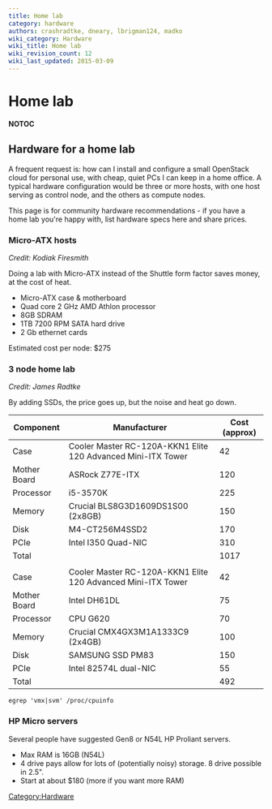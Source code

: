 ```yaml
---
title: Home lab
category: hardware
authors: crashradtke, dneary, lbrigman124, madko
wiki_category: Hardware
wiki_title: Home lab
wiki_revision_count: 12
wiki_last_updated: 2015-03-09
---
```


# Home lab

__NOTOC__

## Hardware for a home lab

A frequent request is: how can I install and configure a small OpenStack cloud for personal use, with cheap, quiet PCs I can keep in a home office. A typical hardware configuration would be three or more hosts, with one host serving as control node, and the others as compute nodes.

This page is for community hardware recommendations - if you have a home lab you're happy with, list hardware specs here and share prices.

### Micro-ATX hosts

*Credit: Kodiak Firesmith*

Doing a lab with Micro-ATX instead of the Shuttle form factor saves money, at the cost of heat.

*   Micro-ATX case & motherboard
*   Quad core 2 GHz AMD Athlon processor
*   8GB SDRAM
*   1TB 7200 RPM SATA hard drive
*   2 Gb ethernet cards

Estimated cost per node: $275

### 3 node home lab

*Credit: James Radtke*

By adding SSDs, the price goes up, but the noise and heat go down.

| Component    | Manufacturer                                                 | Cost (approx) |
|--------------|--------------------------------------------------------------|---------------|
| Case         | Cooler Master RC-120A-KKN1 Elite 120 Advanced Mini-ITX Tower | 42            |
| Mother Board | ASRock Z77E-ITX                                              | 120           |
| Processor    | i5-3570K                                                     | 225           |
| Memory       | Crucial BLS8G3D1609DS1S00 (2x8GB)                            | 150           |
| Disk         | M4-CT256M4SSD2                                               | 170           |
| PCIe         | Intel I350 Quad-NIC                                          | 310           |
| Total        |                                                              | 1017          |
|              |                                                              |               |
| Case         | Cooler Master RC-120A-KKN1 Elite 120 Advanced Mini-ITX Tower | 42            |
| Mother Board | Intel DH61DL                                                 | 75            |
| Processor    | CPU G620                                                     | 70            |
| Memory       | Crucial CMX4GX3M1A1333C9 (2x4GB)                             | 100           |
| Disk         | SAMSUNG SSD PM83                                             | 150           |
| PCIe         | Intel 82574L dual-NIC                                        | 55            |
| Total        |                                                              | 492           |

    egrep 'vmx|svm' /proc/cpuinfo

### HP Micro servers

Several people have suggested Gen8 or N54L HP Proliant servers.

*   Max RAM is 16GB (N54L)
*   4 drive pays allow for lots of (potentially noisy) storage. 8 drive possible in 2.5".
*   Start at about $180 (more if you want more RAM)

<Category:Hardware>
